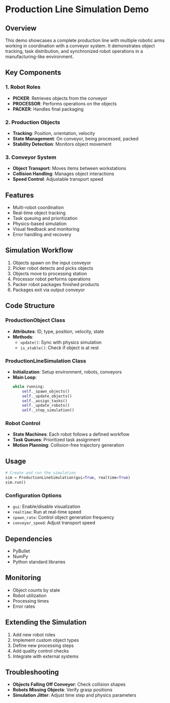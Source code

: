 # Production Line Simulation Demo

## Overview
This demo showcases a complete production line with multiple robotic arms working in coordination with a conveyor system. It demonstrates object tracking, task distribution, and synchronized robot operations in a manufacturing-like environment.

## Key Components

### 1. Robot Roles
- **PICKER**: Retrieves objects from the conveyor
- **PROCESSOR**: Performs operations on the objects
- **PACKER**: Handles final packaging

### 2. Production Objects
- **Tracking**: Position, orientation, velocity
- **State Management**: On conveyor, being processed, packed
- **Stability Detection**: Monitors object movement

### 3. Conveyor System
- **Object Transport**: Moves items between workstations
- **Collision Handling**: Manages object interactions
- **Speed Control**: Adjustable transport speed

## Features
- Multi-robot coordination
- Real-time object tracking
- Task queuing and prioritization
- Physics-based simulation
- Visual feedback and monitoring
- Error handling and recovery

## Simulation Workflow
1. Objects spawn on the input conveyor
2. Picker robot detects and picks objects
3. Objects move to processing station
4. Processor robot performs operations
5. Packer robot packages finished products
6. Packages exit via output conveyor

## Code Structure

### ProductionObject Class
- **Attributes**: ID, type, position, velocity, state
- **Methods**:
  - `update()`: Sync with physics simulation
  - `is_stable()`: Check if object is at rest

### ProductionLineSimulation Class
- **Initialization**: Setup environment, robots, conveyors
- **Main Loop**:
  ```python
  while running:
      self._spawn_objects()
      self._update_objects()
      self._assign_tasks()
      self._update_robots()
      self._step_simulation()
  ```

### Robot Control
- **State Machines**: Each robot follows a defined workflow
- **Task Queues**: Prioritized task assignment
- **Motion Planning**: Collision-free trajectory generation

## Usage
```python
# Create and run the simulation
sim = ProductionLineSimulation(gui=True, realtime=True)
sim.run()
```

### Configuration Options
- `gui`: Enable/disable visualization
- `realtime`: Run at real-time speed
- `spawn_rate`: Control object generation frequency
- `conveyor_speed`: Adjust transport speed

## Dependencies
- PyBullet
- NumPy
- Python standard libraries

## Monitoring
- Object counts by state
- Robot utilization
- Processing times
- Error rates

## Extending the Simulation
1. Add new robot roles
2. Implement custom object types
3. Define new processing steps
4. Add quality control checks
5. Integrate with external systems

## Troubleshooting
- **Objects Falling Off Conveyor**: Check collision shapes
- **Robots Missing Objects**: Verify grasp positions
- **Simulation Jitter**: Adjust time step and physics parameters
